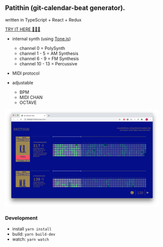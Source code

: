 ## Patithin (git-calendar-beat generator).

written in TypeScript + React + Redux

[TRY IT HERE 🕺🔥🔥](https://tender-banach-703feb.netlify.com/)

- internal synth (using [Tone.js](https://tonejs.github.io/))
    - channel 0 = PolySynth
    - channel 1 - 5 = AM Synthesis
    - channel 6 - 9 = FM Synthesis
    - channel 10 - 13 = Percussive


- MIDI protocol
- adjustable    
    - BPM 
    - MIDI CHAN
    - OCTAVE

<img src="public/img/ss.png?sanitize=true">


### Development

- install `yarn install`
- build: `yarn build-dev`
- watch: `yarn watch`